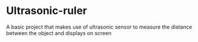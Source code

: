 # Ultrasonic-ruler
A basic project that makes use of ultrasonic sensor to measure the distance between the object and displays on screen

